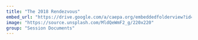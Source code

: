 ```yaml
---
title: "The 2018 Rendezvous"
embed_url: "https://drive.google.com/a/caepa.org/embeddedfolderview?id=0B0aYPMWNnNeSfkFFNnhveC1hWFRCdXczclVteVh6QlJ4V01heGFsclNPT1pPYzFSQkFHMVk#grid"
image: "https://source.unsplash.com/MldQeWmF2_g/220x220"
group: "Session Documents"
---
```

